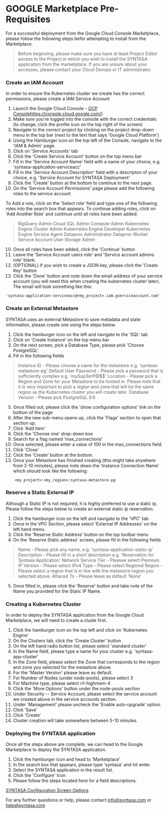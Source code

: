# GOOGLE Marketplace Pre-Requisites

For a successful deployment from the Google Cloud Console Marketplace, please follow the following steps befor attempting
to install from the Marketplace.

> Before beginning, please make sure you have at least Project Editor access to the Project in which you wish to install the SYNTASA application from the marketplace.  If you are unsure about your accesses, please contact your Cloud Devops or IT administrator.

### Create an IAM Account

In order to ensure the Kubernetes cluster we create has the correct permissions, please create a IAM Service Account

1. Launch the Google Cloud Console - [GCP Console]()https://console.cloud.google.com/)
2. Make sure you're logged into the console with the correct credentials (to change, click the profile icon on the top right of the screen)
3. Navigate to the correct project by clicking on the project drop-down menu in the top bar (next to the text that says 'Google Cloud Platform')
3. Using the Hamburger icon on the top left of the Console, navigate to the 'IAM & Admin' page.
4. Click on 'Service Accounts' tab
5. Click the 'Create Service Account' button on the top menu bar
6. Fill in the 'Service Account Name' field with a name of your choice, e.g. 'syntasa-application-serviceacc'
7. Fill in the 'Service Account Description' field with a descripton of your choice, e.g. 'Service Account for SYNTASA Deployment'
8. Click the 'Create' button at the bottom to continue to the next page.
9. On the 'Service Account Permissions' page please add the following roles to the service account

To Add a role, click on the 'Select role' field and type one of the following roles into the search box that appears.
To continue adding roles, click on 'Add Another Role' and continue until all roles have been added.

> BigQuery Admin
> Cloud SQL Admin
> Compute Admin
> Kubernetes Engine Cluster Admin
> Kubernetes Engine Developer
> Kubernetes Engine Service Agent
> Dataproc Administrator
> Dataproc Worker
> Service Account User
> Storage Admin

10. Once all roles have been added, click the 'Continue' button
11. Leave the 'Service Account users role' and 'Service account admins role' blank.
12. (OPTIONAL) if you wish to create a JSON key, please click the 'Create Key' button
13. Click the 'Done' button and note down the email address of your service account (you will need this when creating the kubernetes cluster later).  The email will look something like this: 
```$xslt
'syntasa-application-serviceacc@<my_project>.iam.gserviceaccount.com'
```


### Create an External Metastore

SYNTASA uses an external Metastore to save metadata and state information, please create one using the steps below.

1. Click the hamburger icon on the left and navigate to the 'SQL' tab
2. Click on 'Create Instance' on the top menu bar
3. On the next screen, pick a Database Type, please pick 'Choose PostgreSQL'
4. Fill in the following fields

> Instance ID - Please choose a name for the metastore e.g. 'syntasa-metastore-pg'
> Default User Password - Please pick a password that is sufficiently complex e.g. 'mySup3erP@$$'
> Location - Please pick a Region and Zone for your Metastore to be hosted in.  Please note that it is very important to pick a region and zone that will be the same region as the Kubernetes cluster you will create later.
> Database Version - Please pick PostgreSQL 9.6

5. Once filled out, please click the 'show configuration options' link on the bottom of the page
6. After the new sub-menu opens up, click the 'Flags' section to open that section up.
7. Click 'Add Item'
8. Click the 'Choose one' drop-down box
9. Search for a flag named 'max_connections'
10. Once selected, please enter a value of 100 in the max_connections field.
11. Click 'Close'
12. Click the 'Create' button at the bottom.
13. Once your Metastore has finished creating (this might take anywhere from 2-10 minutes), please note down the 'Instance Connection Name' which should look like the following:
```
    <my_project>:<my_region>:syntasa-metastore-pg
```

### Reserve a Static External IP

Although a Static IP is not required, it is highly preferred to use a static ip.  Please follow the steps below to create an external static ip reservation.

1. Click the hamburger icon on the left and navigate to the 'VPC' tab
2. Once in the VPC Section, please select 'External IP Addresses' on the left hand menu.
3. Click the 'Reserve Static Address' button on the top toolbar menu
4. On the 'Reserve Static address' screen, please fill in the following fields

> Name - Please pick any name, e.g. 'syntasa-application-static-ip'
> Description - Please fill in a short description e.g. 'Reservation for Syntasa Application'
> Network Service Tier - Pleasee select Premium
> IP Version - Please select IPv4
> Type - Please select Regional
> Region - Please select a region that is in line with the metastore region you selected above.
> Attaced To - Please leave as default 'None'

5. Once filled in, please click the 'Reserve' button and take note of the Name you provided for the Static IP Name.

### Creating a Kubernetes Cluster

In order to deploy the SYNTASA application from the Google Cloud Marketplace, we will need to create a cluste first.

1. Click the hamburger icon on the top left and click on 'Kubernetes Engine'
2. On the Clusters tab, click the 'Create Cluster' button
3. On the left hand radio button list, please select 'standard cluster'
4. In the Name field, please type a name for your cluster e.g. 'syntasa-app-cluster'
5. In the Zone field, please select the Zone that corresponds to the region and zone you selected for the metastore above.
6. For the 'Master Version' please leave as default.
7. For Number of Nodes (under node-pools), please select 3
8. For Machine type, please select n1-highmem-4
9. Click the 'More Options' button under the node-pools section
10. Under Security -- Service Account, please select the service account we created above in the service accounts section.
11. Under 'Management' please uncheck the 'Enable auto-upgrade' option.
12. Click 'Save'
13. Click 'Create'
14. Cluster creation will take somewhere between 5-10 minutes.


### Deploying the SYNTASA application

Once all the steps above are complete, we can head to the Google Marketplace to deploy the SYNTASA application.

1. Click the hamburger icon and head to 'Marketplace'
2. In the search box that appears, please type 'syntasa' and hit enter.
3. Select the SYNTASA application in the result list.
4. Click the 'Configure' Icon
5. Please follow the steps located here for a field descriptions.

[SYNTASA Configuration Screen Options](https://github.com/syntasa-dev/syntasa-google-marketplace#syntasa-google-cloud-marketplace-app-configuration-parameters)

For any further questions or help, please contact info@syntasa.com or help@syntasa.com